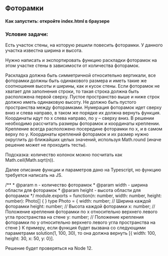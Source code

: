 ## Фоторамки

#### Как запустить: откройте index.html в браузере

### Условие задачи:

Есть участок стены, на которую решили повесить фоторамки. У данного участка известна ширина и высота.

Нужно написать и экспортировать функцию раскладки фоторамок на этом участке стены в зависимости от количества фоторамок.

Раскладка должна быть симметричной относительно вертикали, все фоторамки должны быть одинакового размера и иметь такие же соотношения высоты и ширины, как и кусок стены. Если фоторамок не хватает для заполнения строки, то такая строка должна быть расположена первой сверху. Пустое пространство выше и ниже строк должно иметь одинаковую высоту. Не должно быть пустого пространства между фоторамками.
Нумерация фоторамок идет сверху вниз и слева направо, в таком же порядке их должна вернуть функция. Координаты идут по x слева направо, по y – сверху вниз. В решении необходимо рассчитать размеры фоторамок и координаты креплении. Крепление всегда расположено посередине фоторамки по x, и в самом верху по y. Координаты креплений фоторамок и их размер нужно округлить до ближайших целых значений, используя Math.round (иначе решение может не проходить тесты).

Подсказка: количество колонок можно посчитать как Math.ceil(Math.sqrt(n)).

Далее описание функции и параметров дано на Typescript, но функцию требуется написать на JS.

/**
 \* @param n - количество фоторамок
 \* @param width - ширина области для фоторамок
 \* @param height - высота области для фоторамок
 \*/
module.exports = function(n: number, width: number, height: number): Photo[] {
}
type Photo = {
    width: number; // Ширина каждой фоторамки
    height: number;  // Высота каждой фоторамки
    x: number; // Положение крепления фоторамки по x относительно верхнего левого угла пространства на стене
    y: number; // Положение крепления фоторамки по y относительно верхнего левого угла пространства на стене
}
К примеру, если функция будет вызвана со следующими параметрами solution(1, 100, 30), то она должна вернуть [{ width: 100, height: 30, x: 50, y: 0}].

Решение будет проверяться на Node 12.
